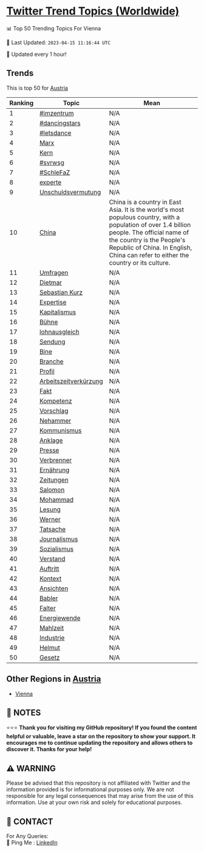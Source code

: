 [Twitter Trend Topics (Worldwide)](https://github.com/ErcinDedeoglu/Twitter-Trend-Topics)
==========


📊 Top 50 Trending Topics For Vienna

📆 Last Updated: `2023-04-15 11:16:44 UTC`

🔧 Updated every 1 hour!


## Trends

This is top 50 for [Austria](</Austria>)

| Ranking | Topic | Mean |
| ------- | ------------ | ------------ |
| 1 | [#imzentrum](http://twitter.com/search?q=%23imzentrum) | N/A |
| 2 | [#dancingstars](http://twitter.com/search?q=%23dancingstars) | N/A |
| 3 | [#letsdance](http://twitter.com/search?q=%23letsdance) | N/A |
| 4 | [Marx](http://twitter.com/search?q=Marx) | N/A |
| 5 | [Kern](http://twitter.com/search?q=Kern) | N/A |
| 6 | [#svrwsg](http://twitter.com/search?q=%23svrwsg) | N/A |
| 7 | [#SchleFaZ](http://twitter.com/search?q=%23SchleFaZ) | N/A |
| 8 | [experte](http://twitter.com/search?q=experte) | N/A |
| 9 | [Unschuldsvermutung](http://twitter.com/search?q=Unschuldsvermutung) | N/A |
| 10 | [China](http://twitter.com/search?q=China) | China is a country in East Asia. It is the world's most populous country, with a population of over 1.4 billion people. The official name of the country is the People's Republic of China. In English, China can refer to either the country or its culture. |
| 11 | [Umfragen](http://twitter.com/search?q=Umfragen) | N/A |
| 12 | [Dietmar](http://twitter.com/search?q=Dietmar) | N/A |
| 13 | [Sebastian Kurz](http://twitter.com/search?q=Sebastian+Kurz) | N/A |
| 14 | [Expertise](http://twitter.com/search?q=Expertise) | N/A |
| 15 | [Kapitalismus](http://twitter.com/search?q=Kapitalismus) | N/A |
| 16 | [Bühne](http://twitter.com/search?q=B%c3%bchne) | N/A |
| 17 | [lohnausgleich](http://twitter.com/search?q=lohnausgleich) | N/A |
| 18 | [Sendung](http://twitter.com/search?q=Sendung) | N/A |
| 19 | [Bine](http://twitter.com/search?q=Bine) | N/A |
| 20 | [Branche](http://twitter.com/search?q=Branche) | N/A |
| 21 | [Profil](http://twitter.com/search?q=Profil) | N/A |
| 22 | [Arbeitszeitverkürzung](http://twitter.com/search?q=Arbeitszeitverk%c3%bcrzung) | N/A |
| 23 | [Fakt](http://twitter.com/search?q=Fakt) | N/A |
| 24 | [Kompetenz](http://twitter.com/search?q=Kompetenz) | N/A |
| 25 | [Vorschlag](http://twitter.com/search?q=Vorschlag) | N/A |
| 26 | [Nehammer](http://twitter.com/search?q=Nehammer) | N/A |
| 27 | [Kommunismus](http://twitter.com/search?q=Kommunismus) | N/A |
| 28 | [Anklage](http://twitter.com/search?q=Anklage) | N/A |
| 29 | [Presse](http://twitter.com/search?q=Presse) | N/A |
| 30 | [Verbrenner](http://twitter.com/search?q=Verbrenner) | N/A |
| 31 | [Ernährung](http://twitter.com/search?q=Ern%c3%a4hrung) | N/A |
| 32 | [Zeitungen](http://twitter.com/search?q=Zeitungen) | N/A |
| 33 | [Salomon](http://twitter.com/search?q=Salomon) | N/A |
| 34 | [Mohammad](http://twitter.com/search?q=Mohammad) | N/A |
| 35 | [Lesung](http://twitter.com/search?q=Lesung) | N/A |
| 36 | [Werner](http://twitter.com/search?q=Werner) | N/A |
| 37 | [Tatsache](http://twitter.com/search?q=Tatsache) | N/A |
| 38 | [Journalismus](http://twitter.com/search?q=Journalismus) | N/A |
| 39 | [Sozialismus](http://twitter.com/search?q=Sozialismus) | N/A |
| 40 | [Verstand](http://twitter.com/search?q=Verstand) | N/A |
| 41 | [Auftritt](http://twitter.com/search?q=Auftritt) | N/A |
| 42 | [Kontext](http://twitter.com/search?q=Kontext) | N/A |
| 43 | [Ansichten](http://twitter.com/search?q=Ansichten) | N/A |
| 44 | [Babler](http://twitter.com/search?q=Babler) | N/A |
| 45 | [Falter](http://twitter.com/search?q=Falter) | N/A |
| 46 | [Energiewende](http://twitter.com/search?q=Energiewende) | N/A |
| 47 | [Mahlzeit](http://twitter.com/search?q=Mahlzeit) | N/A |
| 48 | [Industrie](http://twitter.com/search?q=Industrie) | N/A |
| 49 | [Helmut](http://twitter.com/search?q=Helmut) | N/A |
| 50 | [Gesetz](http://twitter.com/search?q=Gesetz) | N/A |



## Other Regions in [Austria](</Austria>)

* [Vienna](</Austria/Vienna.md>)



## 📝 NOTES

⭐⭐⭐ **Thank you for visiting my GitHub repository! If you found the content helpful or valuable, leave a star on the repository to show your support. It encourages me to continue updating the repository and allows others to discover it. Thanks for your help!**


## ⚠️ WARNING

Please be advised that this repository is not affiliated with Twitter and the information provided is for informational purposes only. We are not responsible for any legal consequences that may arise from the use of this information. Use at your own risk and solely for educational purposes.


## 📨 CONTACT

 For Any Queries:  
            🏓 Ping Me : [LinkedIn](https://www.linkedin.com/in/ercindedeoglu/)
